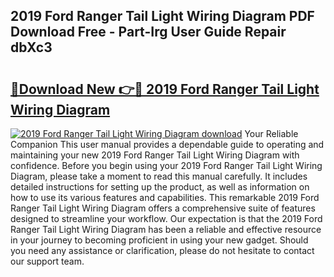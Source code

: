 ## 2019 Ford Ranger Tail Light Wiring Diagram PDF Download Free - Part-Irg User Guide Repair dbXc3

# <h2><a href="http://dftvrtj.blite.top/?on=2019+Ford+Ranger+Tail+Light+Wiring+Diagram">🔗Download New 👉🔴 2019 Ford Ranger Tail Light Wiring Diagram</a></h2>

[![2019 Ford Ranger Tail Light Wiring Diagram download](https://i.imgur.com/lujVjoI.png)](http://dftvrtj.blite.top/?on=2019+Ford+Ranger+Tail+Light+Wiring+Diagram)
Your Reliable Companion This user manual provides a dependable guide to operating and maintaining your new 2019 Ford Ranger Tail Light Wiring Diagram with confidence. Before you begin using your 2019 Ford Ranger Tail Light Wiring Diagram, please take a moment to read this manual carefully. It includes detailed instructions for setting up the product, as well as information on how to use its various features and capabilities. This remarkable 2019 Ford Ranger Tail Light Wiring Diagram offers a comprehensive suite of features designed to streamline your workflow. Our expectation is that the 2019 Ford Ranger Tail Light Wiring Diagram has been a reliable and effective resource in your journey to becoming proficient in using your new gadget. Should you need any assistance or clarification, please do not hesitate to contact our support team.
